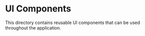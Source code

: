 # UI Components

This directory contains reusable UI components that can be used throughout the application.
